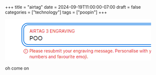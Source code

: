 +++
title = "airtag"
date = 2024-09-19T11:00:00-07:00
draft = false
categories = ["technology"]
tags = ["poopin"]
+++

![](./poo.png)

oh come on